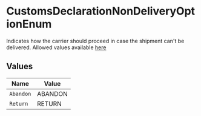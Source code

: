 # CustomsDeclarationNonDeliveryOptionEnum

Indicates how the carrier should proceed in case the shipment can't be delivered.
Allowed values available <a href="#tag/Customs-Declaration-Non-Delivery-Option">here</a>


## Values

| Name      | Value     |
| --------- | --------- |
| `Abandon` | ABANDON   |
| `Return`  | RETURN    |